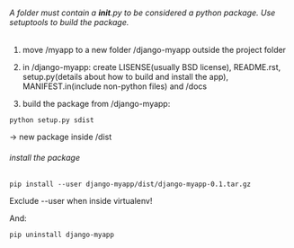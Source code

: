 ###### A folder must contain a __init__.py to be considered a python package. Use setuptools to build the package.

1. move /myapp to a new folder /django-myapp outside the project folder

2. in /django-myapp: create LISENSE(usually BSD license), README.rst, setup.py(details about how to build and install the app), MANIFEST.in(include non-python files) and /docs

3. build the package from /django-myapp:
```
python setup.py sdist
```
-> new package inside /dist

###### install the package
```
pip install --user django-myapp/dist/django-myapp-0.1.tar.gz
```
Exclude --user when inside virtualenv!

And:
```
pip uninstall django-myapp
```
